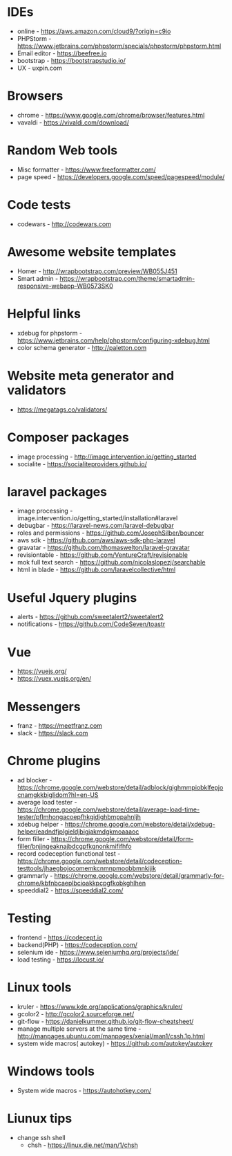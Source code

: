 # IDEs
* online - https://aws.amazon.com/cloud9/?origin=c9io
* PHPStorm - https://www.jetbrains.com/phpstorm/specials/phpstorm/phpstorm.html
* Email editor - https://beefree.io
* bootstrap - https://bootstrapstudio.io/
* UX - uxpin.com

# Browsers
* chrome - https://www.google.com/chrome/browser/features.html
* vavaldi - https://vivaldi.com/download/

# Random Web tools
* Misc formatter - https://www.freeformatter.com/
* page speed - https://developers.google.com/speed/pagespeed/module/

# Code tests
* codewars - http://codewars.com

# Awesome website templates
* Homer - http://wrapbootstrap.com/preview/WB055J451
* Smart admin - https://wrapbootstrap.com/theme/smartadmin-responsive-webapp-WB0573SK0

# Helpful links
* xdebug for phpstorm - https://www.jetbrains.com/help/phpstorm/configuring-xdebug.html
* color schema generator - http://paletton.com

# Website meta generator and validators
* https://megatags.co/validators/

# Composer packages
* image processing - http://image.intervention.io/getting_started
* socialite - https://socialiteproviders.github.io/

# laravel packages
* image processing - image.intervention.io/getting_started/installation#laravel
* debugbar - https://laravel-news.com/laravel-debugbar
* roles and permissions - https://github.com/JosephSilber/bouncer
* aws sdk - https://github.com/aws/aws-sdk-php-laravel
* gravatar - https://github.com/thomaswelton/laravel-gravatar
* revisiontable - https://github.com/VentureCraft/revisionable
* mok full text search - https://github.com/nicolaslopezj/searchable
* html in blade - https://github.com/laravelcollective/html

# Useful Jquery plugins
* alerts - https://github.com/sweetalert2/sweetalert2
* notifications - https://github.com/CodeSeven/toastr

# Vue
* https://vuejs.org/
* https://vuex.vuejs.org/en/

# Messengers
* franz - https://meetfranz.com
* slack - https://slack.com

# Chrome plugins
* ad blocker - https://chrome.google.com/webstore/detail/adblock/gighmmpiobklfepjocnamgkkbiglidom?hl=en-US
* average load tester - https://chrome.google.com/webstore/detail/average-load-time-tester/pflmhongacoepfhkgidighbmppahnljh
* xdebug helper - https://chrome.google.com/webstore/detail/xdebug-helper/eadndfjplgieldjbigjakmdgkmoaaaoc
* form filler - https://chrome.google.com/webstore/detail/form-filler/bnjjngeaknajbdcgpfkgnonkmififhfo
* record codeception functional test - https://chrome.google.com/webstore/detail/codeception-testtools/jhaegbojocomemkcnmnpmoobbmnkijik
* grammarly - https://chrome.google.com/webstore/detail/grammarly-for-chrome/kbfnbcaeplbcioakkpcpgfkobkghlhen
* speeddial2 - https://speeddial2.com/

# Testing
* frontend - https://codecept.io
* backend(PHP) - https://codeception.com/
* selenium ide - https://www.seleniumhq.org/projects/ide/
* load testing - https://locust.io/

# Linux tools
* kruler - https://www.kde.org/applications/graphics/kruler/
* gcolor2 - http://gcolor2.sourceforge.net/
* git-flow - https://danielkummer.github.io/git-flow-cheatsheet/
* manage multiple servers at the same time - http://manpages.ubuntu.com/manpages/xenial/man1/cssh.1p.html
* system wide macros( autokey) - https://github.com/autokey/autokey

# Windows tools
* System wide macros - https://autohotkey.com/

# Liunux tips
* change ssh shell
  * chsh - https://linux.die.net/man/1/chsh
